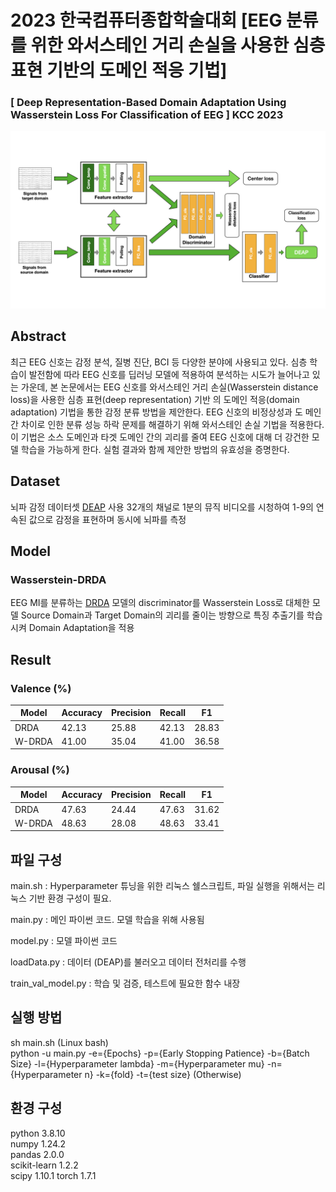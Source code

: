 # 2023 한국컴퓨터종합학술대회 [EEG 분류를 위한 와서스테인 거리 손실을 사용한 심층 표현 기반의 도메인 적응 기법]
### [ Deep Representation-Based Domain Adaptation Using Wasserstein Loss For Classification of EEG ] KCC 2023
![Model Overview](W-DRDA_model_overview.jpeg)

## Abstract
최근 EEG 신호는 감정 분석, 질병 진단, BCI 등 다양한 분야에 사용되고 있다. 심층 학습이 발전함에 따라 EEG 신호를 딥러닝 모델에 적용하여 분석하는 시도가 늘어나고 있는 가운데, 본 논문에서는 EEG 신호를 와서스테인 거리 손실(Wasserstein distance loss)을 사용한 심층 표현(deep representation) 기반 의 도메인 적응(domain adaptation) 기법을 통한 감정 분류 방법을 제안한다. EEG 신호의 비정상성과 도 메인간 차이로 인한 분류 성능 하락 문제를 해결하기 위해 와서스테인 손실 기법을 적용한다. 이 기법은 소스 도메인과 타겟 도메인 간의 괴리를 줄여 EEG 신호에 대해 더 강건한 모델 학습을 가능하게 한다. 실험 결과와 함께 제안한 방법의 유효성을 증명한다.

## Dataset
뇌파 감정 데이터셋 [DEAP](https://www.eecs.qmul.ac.uk/mmv/datasets/deap) 사용
32개의 채널로 1분의 뮤직 비디오를 시청하여 1-9의 연속된 값으로 감정을 표현하며 동시에 뇌파를 측정

## Model
### Wasserstein-DRDA
EEG MI를 분류하는 [DRDA](https://ieeexplore.ieee.org/document/9154600) 모델의 discriminator를 Wasserstein Loss로 대체한 모델
Source Domain과 Target Domain의 괴리를 줄이는 방향으로 특징 추출기를 학습시켜 Domain Adaptation을 적용

## Result
### Valence (%)
| Model | Accuracy | Precision | Recall | F1 |
|------|------|------|------|------|
| DRDA | 42.13 | 25.88 | 42.13 | 28.83 |
| W-DRDA | 41.00 | 35.04 | 41.00 | 36.58 |

### Arousal (%)
| Model | Accuracy | Precision | Recall | F1 |
|------|------|------|------|------|
| DRDA | 47.63 | 24.44 | 47.63 | 31.62 |
| W-DRDA | 48.63 | 28.08 | 48.63 | 33.41 |


## 파일 구성

main.sh : Hyperparameter 튜닝을 위한 리눅스 쉘스크립트, 파일 실행을 위해서는 리눅스 기반 환경 구성이 필요.

main.py : 메인 파이썬 코드. 모델 학습을 위해 사용됨

model.py : 모델 파이썬 코드

loadData.py : 데이터 (DEAP)를 불러오고 데이터 전처리를 수행

train_val_model.py : 학습 및 검증, 테스트에 필요한 함수 내장

## 실행 방법
sh main.sh (Linux bash)\
python -u main.py -e={Epochs} -p={Early Stopping Patience} -b={Batch Size} -l={Hyperparameter lambda} -m={Hyperparameter mu} -n={Hyperparameter n} -k={fold} -t={test size} (Otherwise)

## 환경 구성
python 3.8.10\
numpy 1.24.2\
pandas 2.0.0\
scikit-learn 1.2.2\
scipy 1.10.1
torch 1.7.1

